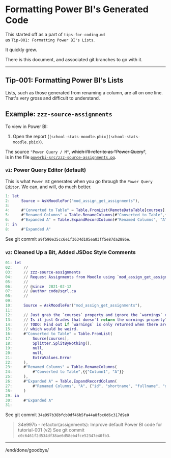 # Formatting Power BI's Generated Code

This started off as a part of `tips-for-coding.md`  
as `Tip-001: Formatting Power BI's Lists`. 

It quickly grew.

There is this document, and associated git branches to go with it.

----

## Tip-001: Formatting Power BI's Lists

Lists, such as those generated from renaming a column, are all on one line.
That's very gross and difficult to understand.



## Example: `zzz-source-assignments`

To view in Power BI:

1. Open the report (`[school-stats-moodle.pbix](school-stats-moodle.pbix)`).

The source `"Power Query / M"`, ~~which I'll refer to as "Power Query"~~,  
is in the file [`powerbi-src/zzz-source-assignments.pq`](../../../powerbi-src/zzz-source-assignments.pq).

### `v1`: Power Query Editor (default)

This is what `Power BI` generates when you go through the `Power Query Editor`.
We can, and will, do much better.

```m
1: let
2:     Source = AskMoodleFor("mod_assign_get_assignments"),
3: 
4:     #"Converted to Table" = Table.FromList(RemoteDataTable[courses], Splitter.SplitByNothing(), null, null, ExtraValues.Error),
5:     #"Renamed Columns" = Table.RenameColumns(#"Converted to Table",{{"Column1", "A"}}),
6:     #"Expanded A" = Table.ExpandRecordColumn(#"Renamed Columns", "A", {"id", "shortname", "fullname", "displayname", "enrolledusercount", "idnumber", "visible", "summary", "summaryformat", "format", "showgrades", "lang", "enablecompletion", "completionhascriteria", "completionusertracked", "category", "progress", "completed", "startdate", "enddate", "marker", "lastaccess", "isfavourite", "hidden", "overviewfiles"}, {"A.id", "A.shortname", "A.fullname", "A.displayname", "A.enrolledusercount", "A.idnumber", "A.visible", "A.summary", "A.summaryformat", "A.format", "A.showgrades", "A.lang", "A.enablecompletion", "A.completionhascriteria", "A.completionusertracked", "A.category", "A.progress", "A.completed", "A.startdate", "A.enddate", "A.marker", "A.lastaccess", "A.isfavourite", "A.hidden", "A.overviewfiles"})
7: in
8:     #"Expanded A"
```

See git commit `a9f590e35cc6e1f3634d105ea03ff5e87da2886e`.

### `v2`: Cleaned Up a Bit, Added JSDoc Style Comments

```m
01: let
02:     //
03:     // zzz-source-assignments
04:     // Request Assignments from Moodle using `mod_assign_get_assignments`.
05:     //
06:     // @since  2021-02-12
07:     // @author code@sqrl.ca
08:     //
09: 
10:     Source = AskMoodleFor("mod_assign_get_assignments"),
11: 
12:     // Just grab the `courses` property and ignore the `warnings` one the web service returns for Assignments and Courses.
13:     // Is it just Grades that doesn't return the warnings property?
14:     // TODO: Find out if `warnings` is only returned when there are warnins, and if that means the responses could change,
15:     // which would be weird.
16:     #"Converted to Table" = Table.FromList(
17:         Source[courses],
18:         Splitter.SplitByNothing(),
19:         null,
20:         null,
21:         ExtraValues.Error
22:     ),
23:     #"Renamed Columns" = Table.RenameColumns(
24:         #"Converted to Table",{{"Column1", "A"}}
25:     ),
26:     #"Expanded A" = Table.ExpandRecordColumn(
27:         #"Renamed Columns", "A", {"id", "shortname", "fullname", "displayname", "enrolledusercount", "idnumber", "visible", "summary", "summaryformat", "format", "showgrades", "lang", "enablecompletion", "completionhascriteria", "completionusertracked", "category", "progress", "completed", "startdate", "enddate", "marker", "lastaccess", "isfavourite", "hidden", "overviewfiles"}, {"A.id", "A.shortname", "A.fullname", "A.displayname", "A.enrolledusercount", "A.idnumber", "A.visible", "A.summary", "A.summaryformat", "A.format", "A.showgrades", "A.lang", "A.enablecompletion", "A.completionhascriteria", "A.completionusertracked", "A.category", "A.progress", "A.completed", "A.startdate", "A.enddate", "A.marker", "A.lastaccess", "A.isfavourite", "A.hidden", "A.overviewfiles"}
28:     )
29: in
30:     #"Expanded A"
31: 
```

See git commit `34e997b38bfcb0df46b5fa44a8fbc0d6c317d9e0`
> 34e997b - refactor(assignments): Improve default Power BI code for tutorial-001 (v2)
See git commit `c0c6461f2d534df38ae6d58eb4fce52347e40fb3`.

----
/end/done/goodbye/
